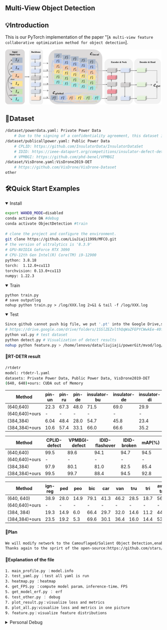 
## Multi-View Object Detection

## 💡Introduction
This is our PyTorch implementation of the paper "[`A multi-view feature collaborative optimization method for object detection`].

<div align="center">
    <img src="MFCO.png" width="1000" alt="MFCO">
</div>

## 🚩Dataset
```bash
/dataset/powerdata.yaml: Private Power Data 
    # Due to the signing of a confidentiality agreement, this dataset is not publicly available at this time.
/dataset/publicallpower.yaml: Public Power Data
    # CPLID: https://github.com/InsulatorData/InsulatorDataSet
    # IDID: https://ieee-dataport.org/competitions/insulator-defect-detection
    # VPMBGI: https://github.com/phd-benel/VPMBGI
/dataset/VisDrone.yaml:VisDrone2019-DET 
    # https://github.com/VisDrone/VisDrone-Dataset
other
```

## 🛠️Quick Start Examples

<details open>
<summary>Install</summary>

```bash
export WANDB_MODE=disabled
conda activate DA #debug
conda activate ObjectDetection #train

# clone the project and configure the environment.
git clone https://github.com/LiuJiaji1999/MFCO.git
# the version of ultralytics is '8.3.9'           
# GPU-NVIDIA GeForce RTX 3090 
# CPU-12th Gen Intel(R) Core(TM) i9-12900
python: 3.8.18
torch:  1.12.0+cu113
torchvision: 0.13.0+cu113 
numpy: 1.22.3
```

</details>

<details open>
<summary>Train</summary>

```shell
python train.py 
# save outputlog
nohup python train.py > /log/XXX.log 2>&1 & tail -f /log/XXX.log
```
</details>


<details open>
<summary>Test</summary>

```bash
Since github cannot push big file, we put '.pt' into the Google Drive,so you can directly test :
# https://drive.google.com/drive/folders/1SSlZEZvlthQqWaZFEPYCWwkEe-40fqsX
python val.py # test dataset 
python detect.py # Visualization of detect results
nohup python feature.py > /home/lenovo/data/liujiaji/powerGit/mvod/log/feature.log 2>&1 & tail -f /home/lenovo/data/liujiaji/powerGit/mvod/log/feature.log 
```
</details>

#### 📝RT-DETR result
```bash
/rtdetr
model: rtdetr-l.yaml
datasets: Private Power Data, Public Power Data, VisDrone2019-DET
(640, 640)+ours: CUDA out of Memory
```
| Method | pin-un | pin-ru | pin-de | insulator-bu | insulator-de | insulator-di | mAP(%) |
|---|---|---|---|---|---|---|---|
| (640,640) | 22.3| 67.3 |48.0  |71.5  |69.0  |29.9  | 51.3 |
| (640,640)+ours | -| - |-  |-  |- | - | - |
|(384,384) | 6.04 | 48.4 | 28.0 | 54.7 | 45.8 | 23.4 | 34.4 |
| (384,384)+ours | 10.6 | 57.4 | 33.1 | 66.0 | 66.6 | 35.2 | 44.8 |

| Method | CPLID-defect | VPMBGI-defect | IDID-flashover | IDID-broken | mAP(%) |
|---|---|---|---|---|---|
|(640,640) | 99.5 |89.6|94.1 |94.7 | 94.5 |
| (640,640)+ours |-| - | - | - | -|
| (384,384) | 97.9 | 80.1 | 81.0 | 82.5 | 85.4 |
| (384,384)+ours | 99.5 | 99.7 | 88.4 | 94.5 | 92.8 |


| Method | ign-reg | ped | peo | bic | car | van | tru | tri | aw-tri | bus | mAP (%) |
|---|---|---|---|---|---|---|---|---|---|---|---|
| (640, 640) | 38.9 | 28.0 | 14.9 | 79.1 | 41.3 | 46.2 | 28.5 | 18.7 | 56.8 | 42.7 | 39.5 |
| (640,640)+ours | - | - | - | - | - | - | - | - | - | - | - |
| (384, 384) | 19.3 | 14.9 | 6.0 | 66.4 | 29.7 | 32.0 | 14.6 | 11.2 | 44.6 | 23.9 | 26.3 |
| (384,384)+ours | 23.5 | 19.2 | 5.3 | 69.6 | 30.1 | 36.4 | 16.0 | 14.4 | 53.0 | 28.3 | 29.6 |

#### 📢Plan
```bash
We will modify network to the Camouflaged/Salient Object Detection,enabling fair comparison with other methods.
Thanks again to the sprirt of the open-source:https://github.com/stars/LiuJiaji1999/lists/mvod
```

#### 🌟Explanation of the file
```bash
1. main_profile.py ：model.info
2. test_yaml.py ：test all yaml is run 
3. heatmap.py ：heatmap
4. get_FPS.py ：compute model param、inference-time、FPS
5. get_model_erf.py ： erf
6. test_other.py ： debug
7. plot_result.py：visualize loss and metrics
8. plot_all.py:visualize loss and metrics in one picture
9. feature.py：visualize feature distributions
```

<details >
<summary>Personal Debug</summary>

```bash
print('一. trainer.py/get_dataset 先从yaml文件获取 train')
print('二. trainer.py/get_dataloader 开始加载训练数据')
print('三. detect/train.py/build_dataset 开始真正构建数据集')
print('四. bulid.py/build_yolo_dataset 构建YOLO数据集')
print('五. dataset.py/build_transforms 开始数据增强')
print('六. augment.py/v8_transforms 开始执行数据增强函数，') #随机增强方式直接替换原图送进模型    
print('七.ultralytics/data/base.py/get_image_and_label，数据增强后的图片-标签对应'）
```
</details>



